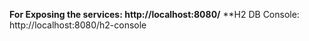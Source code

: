 **For Exposing the services: http://localhost:8080/**
**H2 DB Console: http://localhost:8080/h2-console
